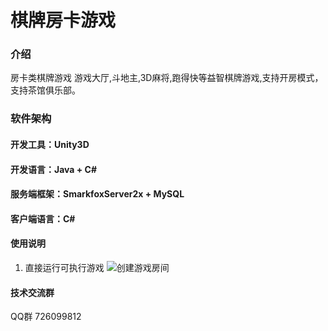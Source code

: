 # 棋牌房卡游戏

### 介绍
房卡类棋牌游戏
游戏大厅,斗地主,3D麻将,跑得快等益智棋牌游戏,支持开房模式，支持茶馆俱乐部。

### 软件架构
#### 开发工具：Unity3D
#### 开发语言：Java + C#
#### 服务端框架：SmarkfoxServer2x + MySQL
#### 客户端语言：C#
 
#### 使用说明
1. 直接运行可执行游戏 
![创建游戏房间](https://oscimg.oschina.net/oscnet/72ec02234d65d6208234f5dca02343b6535.jpg "在这里输入图片标题")
#### 技术交流群
QQ群 726099812

